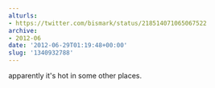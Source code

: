 ```yaml
---
alturls:
- https://twitter.com/bismark/status/218514071065067522
archive:
- 2012-06
date: '2012-06-29T01:19:48+00:00'
slug: '1340932788'
---
```


apparently it's hot in some other places.

